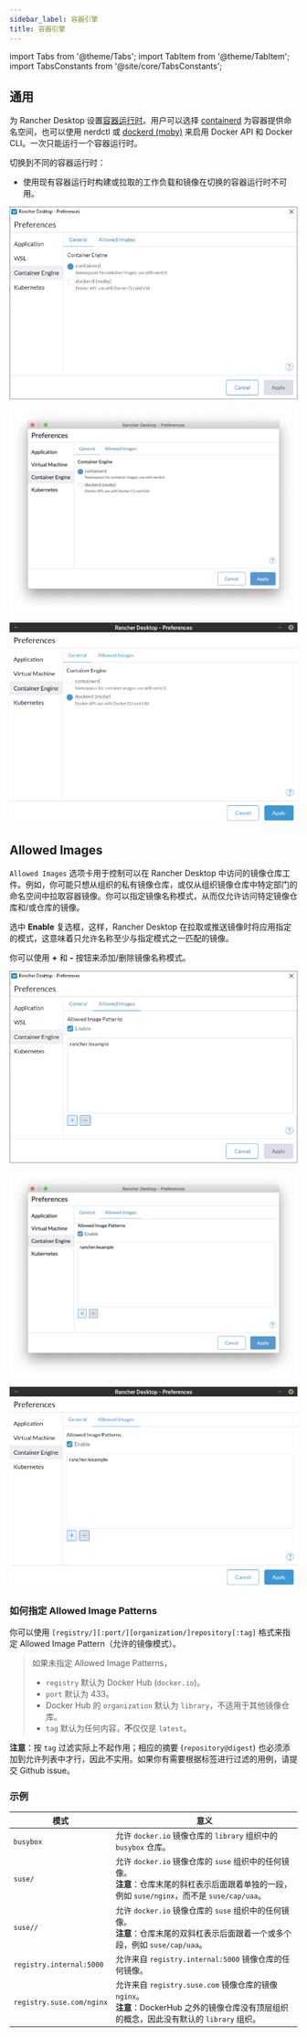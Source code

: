 ```yaml
---
sidebar_label: 容器引擎
title: 容器引擎
---
```


import Tabs from '@theme/Tabs';
import TabItem from '@theme/TabItem';
import TabsConstants from '@site/core/TabsConstants';

## 通用

为 Rancher Desktop 设置[容器运行时]。用户可以选择 [containerd] 为容器提供命名空间，也可以使用 nerdctl 或 [dockerd (moby)] 来启用 D​​ocker API 和 Docker CLI。一次只能运行一个容器运行时。

切换到不同的容器运行时：

- 使用现有容器运行时构建或拉取的工作负载和镜像在切换的容器运行时不可用。

<Tabs groupId="os" defaultValue={TabsConstants.defaultOs}>
<TabItem value="Windows">

![](../../img/preferences/Windows_containerEngine_tabGeneral.png)

</TabItem>
<TabItem value="macOS">

![](../../img/preferences/macOS_containerEngine_tabGeneral.png)

</TabItem>
<TabItem value="Linux">

![](../../img/preferences/Linux_containerEngine_tabGeneral.png)

</TabItem>
</Tabs>

## Allowed Images

`Allowed Images` 选项卡用于控制可以在 Rancher Desktop 中访问的镜像仓库工件。例如，你可能只想从组织的私有镜像仓库，或仅从组织镜像仓库中特定部门的命名空间中拉取容器镜像。你可以指定镜像名称模式，从而仅允许访问特定镜像仓库和/或仓库的镜像。

选中 **Enable** 复选框，这样，Rancher Desktop 在拉取或推送镜像时将应用指定的模式，这意味着只允许名称至少与指定模式之一匹配的镜像。

你可以使用 **+** 和 **-** 按钮来添加/删除镜像名称模式。

<Tabs groupId="os">
<TabItem value="Windows">

![](../../img/preferences/Windows_containerEngine_tabAllowedImages.png)

</TabItem>
<TabItem value="macOS">

![](../../img/preferences/macOS_containerEngine_tabAllowedImages.png)

</TabItem>
<TabItem value="Linux">

![](../../img/preferences/Linux_containerEngine_tabAllowedImages.png)

</TabItem>
</Tabs>

### 如何指定 Allowed Image Patterns

你可以使用 `[registry/][:port/][organization/]repository[:tag]` 格式来指定 Allowed Image Pattern（允许的镜像模式）。

> 如果未指定 Allowed Image Patterns，
> * `registry` 默认为 Docker Hub (`docker.io`)。
> * `port` 默认为 433。
> * Docker Hub 的 `organization` 默认为 `library`，不适用于其他镜像仓库。
> * `tag` 默认为任何内容，**不**仅仅是 `latest`。

**注意**：按 `tag` 过滤实际上不起作用；相应的摘要 (`repository@digest`) 也必须添加到允许列表中才行，因此不实用。如果你有需要根据标签进行过滤的用例，请提交 Github issue。

### 示例

| 模式 | 意义 |
|---------------------------|---------------------------------------------------------------------------------------------------------------------------------------------------------------------------------------------------------------------|
| `busybox` | 允许 `docker.io` 镜像仓库的 `library` 组织中的 `busybox` 仓库。 |
| `suse/` | 允许 `docker.io` 镜像仓库的 `suse` 组织中的任何镜像。<br/> **注意**：仓库末尾的斜杠表示后面跟着单独的一段，例如 `suse/nginx`，而不是 `suse/cap/uaa`。 |
| `suse//` | 允许 `docker.io` 镜像仓库的 `suse` 组织中的任何镜像。<br/> **注意**：仓库末尾的双斜杠表示后面跟着一个或多个段，例如 `suse/cap/uaa`。 |
| `registry.internal:5000` | 允许来自 `registry.internal:5000` 镜像仓库的任何镜像。 |
| `registry.suse.com/nginx` | 允许来自 `registry.suse.com` 镜像仓库的镜像 `nginx`。<br/> **注意**：DockerHub 之外的镜像仓库没有顶层组织的概念，因此没有默认的 `library` 组织。 |


[容器运行时]: https://kubernetes.io/docs/setup/production-environment/container-runtimes/

[containerd]: https://containerd.io/

[dockerd (moby)]: https://mobyproject.org/

